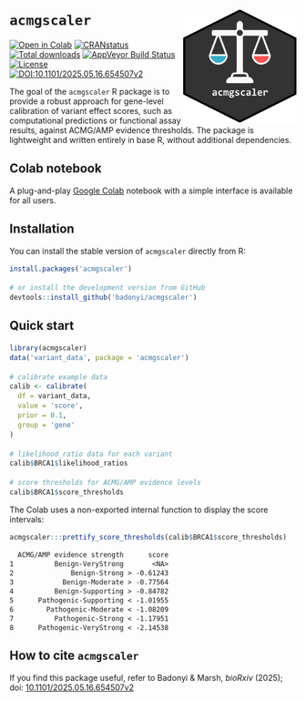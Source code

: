 # `acmgscaler` <a href='https://colab.research.google.com/github/badonyi/acmgscaler/blob/main/acmgscaler.ipynb'><img src='hexlogo.png' align="right" height="198" /></a>

<!-- badges: start -->
[![Open in Colab](https://colab.research.google.com/assets/colab-badge.svg)](https://colab.research.google.com/github/badonyi/acmgscaler/blob/main/acmgscaler.ipynb)
[![CRANstatus](https://www.r-pkg.org/badges/version/acmgscaler)](https://cran.r-project.org/package=acmgscaler)
[![Total downloads](https://cranlogs.r-pkg.org/badges/grand-total/acmgscaler?color=blue)](https://CRAN.R-project.org/package=acmgscaler)
[![AppVeyor Build Status](https://ci.appveyor.com/api/projects/status/github/badonyi/acmgscaler?branch=main&svg=true)](https://ci.appveyor.com/project/badonyi/acmgscaler/)
[![License](https://img.shields.io/badge/License-MIT-yellow.svg)](https://github.com/badonyi/acmgscaler/blob/main/LICENSE)
[![DOI:10.1101/2025.05.16.654507v2](https://img.shields.io/badge/DOI-10.1101/2025.05.16.654507v2-B31B1B.svg)](https://www.biorxiv.org/content/10.1101/2025.05.16.654507v2)
<!-- badges: end -->

The goal of the `acmgscaler` R package is to provide a robust approach for gene-level calibration of variant effect scores, such as computational predictions or functional assay results, against ACMG/AMP evidence thresholds.
The package is lightweight and written entirely in base R, without additional dependencies.


## Colab notebook
A plug-and-play [Google Colab](https://colab.research.google.com/github/badonyi/acmgscaler/blob/main/acmgscaler.ipynb) notebook with a simple interface is available for all users.


## Installation
You can install the stable version of `acmgscaler` directly from R:

```r
install.packages('acmgscaler')

# or install the development version from GitHub
devtools::install_github('badonyi/acmgscaler')
```


## Quick start

```r
library(acmgscaler)
data('variant_data', package = 'acmgscaler')

# calibrate example data
calib <- calibrate(
  df = variant_data,
  value = 'score', 
  prior = 0.1,
  group = 'gene'
)

# likelihood_ratio data for each variant
calib$BRCA1$likelihood_ratios

# score thresholds for ACMG/AMP evidence levels
calib$BRCA1$score_thresholds
```


The Colab uses a non-exported internal function to display the score intervals:

```r
acmgscaler:::prettify_score_thresholds(calib$BRCA1$score_thresholds)
```

```
  ACMG/AMP evidence strength      score
1          Benign-VeryStrong       <NA>
2              Benign-Strong > -0.61243
3            Benign-Moderate > -0.77564
4          Benign-Supporting > -0.84782
5      Pathogenic-Supporting < -1.01955
6        Pathogenic-Moderate < -1.08209
7          Pathogenic-Strong < -1.17951
8      Pathogenic-VeryStrong < -2.14538
```

## How to cite `acmgscaler`
If you find this package useful, refer to Badonyi & Marsh, *bioRxiv* (2025); doi: [10.1101/2025.05.16.654507v2](https://www.biorxiv.org/content/10.1101/2025.05.16.654507v2)
